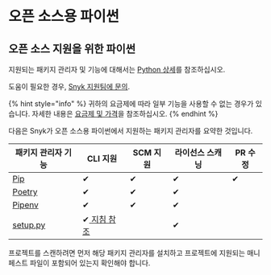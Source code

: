 # 오픈 소스용 파이썬

## 오픈 소스 지원을 위한 파이썬

지원되는 패키지 관리자 및 기능에 대해서는 [Python 상세](./)를 참조하십시오.

도움이 필요한 경우, [Snyk 지원팀에 문의](https://support.snyk.io).

{% hint style="info" %}
귀하의 요금제에 따라 일부 기능을 사용할 수 없는 경우가 있습니다. 자세한 내용은 [요금제 및 가격](https://snyk.io/plans/)을 참조하십시오.
{% endhint %}

다음은 Snyk가 오픈 소스용 파이썬에서 지원하는 패키지 관리자를 요약한 것입니다.

| 패키지 관리자 기능                                                                                                        | CLI 지원                                                                                                                                 | SCM 지원 | 라이선스 스캐닝 | PR 수정 |
| -------------------------------------------------------------------------------------------------------------------------------- | ------------------------------------------------------------------------------------------------------------------------------------------- | ----------- | ---------------- | ------- |
| [Pip](https://pypi.org/project/pip/)                                                                                             | ✔︎                                                                                                                                          | ✔︎          | ✔︎               | ✔︎      |
| [Poetry](https://python-poetry.org)                                                                                              | ✔︎                                                                                                                                          | ✔︎          | ✔︎               |         |
| [Pipenv](https://pipenv.pypa.io/en/latest/)                                                                                      | ✔︎                                                                                                                                          | ✔︎          | ✔︎               |         |
| [setup.py](https://docs.snyk.io/supported-languages-package-managers-and-frameworks/python/snyk-cli-for-python#setup.py-and-cli) | ✔︎[ 지침 참조](https://docs.snyk.io/supported-languages-package-managers-and-frameworks/python/snyk-cli-for-python#setup.py-and-cli) |             | ✔︎               |         |

프로젝트를 스캔하려면 먼저 해당 패키지 관리자를 설치하고 프로젝트에 지원되는 매니페스트 파일이 포함되어 있는지 확인해야 합니다.